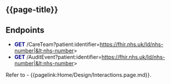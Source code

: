## {{page-title}}

 

## Endpoints

- **<font color="#00008B">GET</font>** /CareTeam?patient:identifier=https://fhir.nhs.uk/Id/nhs-number|&lt;nhs-number&gt;
- **<font color="#00008B">GET</font>** /AuditEvent?patient:identifier=https://fhir.nhs.uk/Id/nhs-number|&lt;nhs-number&gt;

Refer to - {{pagelink:Home/Design/Interactions.page.md}}. 